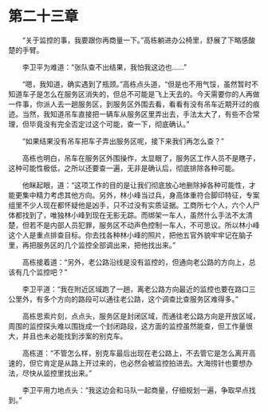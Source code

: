 #	第二十三章

　　“关于监控的事，我要跟你再商量一下。”高栋躺进办公椅里，舒展了下略感酸楚的手臂。

　　李卫平为难道：“张队查不出结果，我怕我这边也……”

　　“嗯，我知道，确实遇到了瓶颈。”高栋点头道，“但是也不用气馁，虽然暂时不知道车子是怎么在服务区消失的，但总不可能是飞上天去的。今天需要你的人再做一件事，你派人去一趟服务区，到服务区外围去看，看看有没有吊车近期开过的痕迹。当然，我知道吊车直接把一辆车从服务区里弄出去，手法太大了，有些不合常理，但毕竟没有完全否定过这个可能，查一下，彻底确认。”

　　“如果结果没有吊车把车子弄出服务区呢，接下来我们再怎么查？”

　　高栋也明白，吊车在服务区外围操作，太显眼了，服务区工作人员不是瞎子，这种可能性极低，之所以还要查一遍，无非是确认后，彻底排除各种可能。

　　他眯起眼，道：“这项工作的目的是让我们彻底放心地删除掉各种可能性，才能更集中精力考虑其他方向。另外，林小峰当过兵，身高体重符合脚印特征，专案组里不少人现在都怀疑他是凶手，只不过没有实质证据。工商所七个人，六个人尸体都找到了，唯独林小峰到现在无影无踪。而绑架一车人，虽然什么手法不太清楚，但若不是内部人员犯罪，服务区不动声色控制一车人，不可思议。所以林小峰这个人是重点排查目标。你去找各种林小峰的照片，把他五官外貌牢牢记在脑子里，再把服务区的几个监控全部调出来，把他找出来。”

　　高栋接着道：“另外，老公路沿线是没有监控的，但通向老公路的方向上，总该有几个监控吧？”

　　李卫平道：“我在附近区域跑了一趟，离老公路方向最近的监控也要在路口三公里外，有多个方向的路段可以通往老公路，这个调查比查服务区难得多。”

　　高栋思索片刻，点点头，服务区是封闭区域，而通往老公路方向是开放区域，周围的监控探头难以围拢成一个封闭路段，这方面的监控虽然能查，但工作量很大，并且也未必能找到涉案的别克车。

　　高栋道：“不管怎么样，别克车最后出现在老公路上，不去管它是怎么离开高速的，但它肯定是从路上开过来的，也必然会被监控拍进去。大海捞针也要想办法，尽快从监控里找出来。”

　　李卫平用力地点头：“我这边会和马队一起商量，仔细规划一遍，争取早点找到。”
